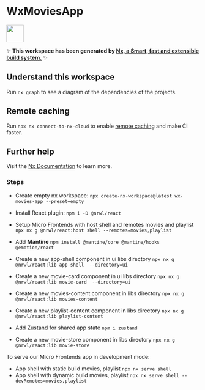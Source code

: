 # WxMoviesApp

<a alt="Nx logo" href="https://nx.dev" target="_blank" rel="noreferrer"><img src="https://raw.githubusercontent.com/nrwl/nx/master/images/nx-logo.png" width="45"></a>

✨ **This workspace has been generated by [Nx, a Smart, fast and extensible build system.](https://nx.dev)** ✨

## Understand this workspace

Run `nx graph` to see a diagram of the dependencies of the projects.

## Remote caching

Run `npx nx connect-to-nx-cloud` to enable [remote caching](https://nx.app) and make CI faster.

## Further help

Visit the [Nx Documentation](https://nx.dev) to learn more.

### Steps

- Create empty nx workspace: `npx create-nx-workspace@latest wx-movies-app --preset=empty`

- Install React plugin: `npm i -D @nrwl/react`

- Setup Micro Frontends with host shell and remotes movies and playlist `npx nx g @nrwl/react:host shell --remotes=movies,playlist`

- Add **Mantine** `npm install @mantine/core @mantine/hooks @emotion/react`

- Create a new app-shell component in ui libs directory `npx nx g @nrwl/react:lib app-shell  --directory=ui`

- Create a new movie-card component in ui libs directory `npx nx g @nrwl/react:lib movie-card  --directory=ui`

- Create a new movies-content component in libs directory `npx nx g @nrwl/react:lib movies-content`

- Create a new playlist-content component in libs directory `npx nx g @nrwl/react:lib playlist-content`

- Add Zustand for shared app state `npm i zustand`

- Create a new movie-store component in libs directory `npx nx g @nrwl/react:lib movie-store`

To serve our Micro Frontends app in development mode:

- App shell with static build movies, playlist `npx nx serve shell`
- App shell with dynamic build movies, playlist `npx nx serve shell --devRemotes=movies,playlist`
